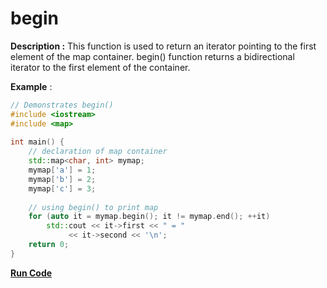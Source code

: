 # begin

**Description :** This function is used to return an iterator pointing to the first element of the map container. begin() function returns a bidirectional iterator to the first element of the container.

**Example** :

```cpp
// Demonstrates begin() 
#include <iostream> 
#include <map> 
  
int main() { 
    // declaration of map container 
    std::map<char, int> mymap; 
    mymap['a'] = 1; 
    mymap['b'] = 2; 
    mymap['c'] = 3; 
  
    // using begin() to print map 
    for (auto it = mymap.begin(); it != mymap.end(); ++it) 
        std::cout << it->first << " = "
             << it->second << '\n'; 
    return 0; 
} 
```
**[Run Code](https://rextester.com/AUMIKR77967)**